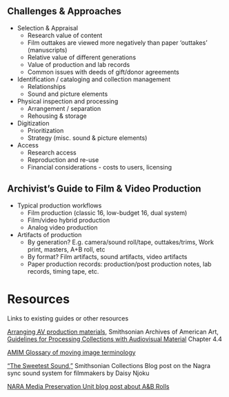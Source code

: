 ## Challenges & Approaches
  * Selection & Appraisal
    * Research value of content
    * Film outtakes are viewed more negatively than paper ‘outtakes’ (manuscripts)
    * Relative value of different generations
    * Value of production and lab records
    * Common issues with deeds of gift/donor agreements
  * Identification / cataloging and collection management
    * Relationships
    * Sound and picture elements
  * Physical inspection and processing
    * Arrangement / separation
    * Rehousing & storage
  * Digitization
    * Prioritization
    * Strategy (misc. sound & picture elements)
  * Access
    * Research access
    * Reproduction and re-use
    * Financial considerations - costs to users, licensing

## Archivist’s Guide to Film & Video Production
  * Typical production workflows
    * Film production (classic 16, low-budget 16, dual system)
    * Film/video hybrid production
    * Analog video production
  * Artifacts of production
    * By generation? E.g. camera/sound roll/tape, outtakes/trims, Work print, masters, A+B roll, etc
    * By format? Film artifacts, sound artifacts, video artifacts
    * Paper production records: production/post production notes, lab records, timing tape, etc.


# Resources
Links to existing guides or other resources

[Arranging AV production materials](https://www.aaa.si.edu/documentation/processing-collections-with-audiovisual-material-chapter-4-arrangement-guidelines#_Toc8659551), Smithsonian Archives of American Art, [Guidelines for Processing Collections with Audiovisual Material](https://www.aaa.si.edu/documentation/guidelines-for-processing-collections-with-audiovisual-material) Chapter 4.4

[AMIM Glossary of moving image terminology](http://www.loc.gov/catdir/cpso/app-glos.html)

[“The Sweetest Sound,”](http://si-siris.blogspot.com/2013/03/the-sweetest-sound.html) Smithsonian Collections Blog post on the Nagra sync sound system for filmmakers by Daisy Njoku
 
[NARA Media Preservation Unit blog post about A&B Rolls](http://unwritten-record.blogs.archives.gov/2016/02/18/film-preservation-201-exploring-ab-rolls-with-jenny-is-a-good-thing/)
